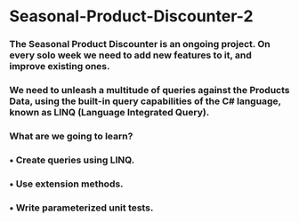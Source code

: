 # Seasonal-Product-Discounter-2

### The Seasonal Product Discounter is an ongoing project. On every solo week we need to add new features to it, and improve existing ones.

### We need to unleash a multitude of queries against the Products Data, using the built-in query capabilities of the C# language, known as LINQ (Language Integrated Query).

### What are we going to learn?
### •	Create queries using LINQ.
### •	Use extension methods.
### •	Write parameterized unit tests.
